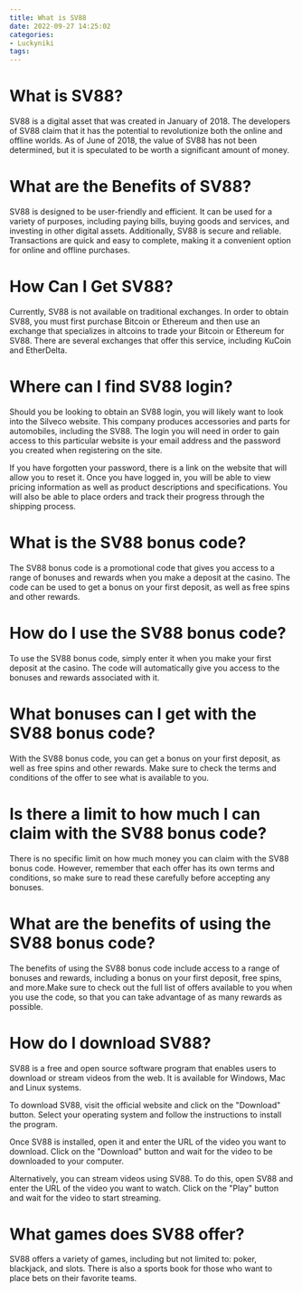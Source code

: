 ```yaml
---
title: What is SV88
date: 2022-09-27 14:25:02
categories:
- Luckyniki
tags:
---
```



#  What is SV88?

SV88 is a digital asset that was created in January of 2018. The developers of SV88 claim that it has the potential to revolutionize both the online and offline worlds. As of June of 2018, the value of SV88 has not been determined, but it is speculated to be worth a significant amount of money.

# What are the Benefits of SV88?

SV88 is designed to be user-friendly and efficient. It can be used for a variety of purposes, including paying bills, buying goods and services, and investing in other digital assets. Additionally, SV88 is secure and reliable. Transactions are quick and easy to complete, making it a convenient option for online and offline purchases.

# How Can I Get SV88?

Currently, SV88 is not available on traditional exchanges. In order to obtain SV88, you must first purchase Bitcoin or Ethereum and then use an exchange that specializes in altcoins to trade your Bitcoin or Ethereum for SV88. There are several exchanges that offer this service, including KuCoin and EtherDelta.

#  Where can I find SV88 login?

Should you be looking to obtain an SV88 login, you will likely want to look into the Silveco website. This company produces accessories and parts for automobiles, including the SV88. The login you will need in order to gain access to this particular website is your email address and the password you created when registering on the site.

If you have forgotten your password, there is a link on the website that will allow you to reset it. Once you have logged in, you will be able to view pricing information as well as product descriptions and specifications. You will also be able to place orders and track their progress through the shipping process.

#  What is the SV88 bonus code?

The SV88 bonus code is a promotional code that gives you access to a range of bonuses and rewards when you make a deposit at the casino. The code can be used to get a bonus on your first deposit, as well as free spins and other rewards.

# How do I use the SV88 bonus code?

To use the SV88 bonus code, simply enter it when you make your first deposit at the casino. The code will automatically give you access to the bonuses and rewards associated with it.

# What bonuses can I get with the SV88 bonus code?

With the SV88 bonus code, you can get a bonus on your first deposit, as well as free spins and other rewards. Make sure to check the terms and conditions of the offer to see what is available to you.

# Is there a limit to how much I can claim with the SV88 bonus code?

There is no specific limit on how much money you can claim with the SV88 bonus code. However, remember that each offer has its own terms and conditions, so make sure to read these carefully before accepting any bonuses.

# What are the benefits of using the SV88 bonus code?

The benefits of using the SV88 bonus code include access to a range of bonuses and rewards, including a bonus on your first deposit, free spins, and more.Make sure to check out the full list of offers available to you when you use the code, so that you can take advantage of as many rewards as possible.

#  How do I download SV88?

SV88 is a free and open source software program that enables users to download or stream videos from the web. It is available for Windows, Mac and Linux systems.

To download SV88, visit the official website and click on the "Download" button. Select your operating system and follow the instructions to install the program.

Once SV88 is installed, open it and enter the URL of the video you want to download. Click on the "Download" button and wait for the video to be downloaded to your computer.

Alternatively, you can stream videos using SV88. To do this, open SV88 and enter the URL of the video you want to watch. Click on the "Play" button and wait for the video to start streaming.

#  What games does SV88 offer?

SV88 offers a variety of games, including but not limited to: poker, blackjack, and slots. There is also a sports book for those who want to place bets on their favorite teams.